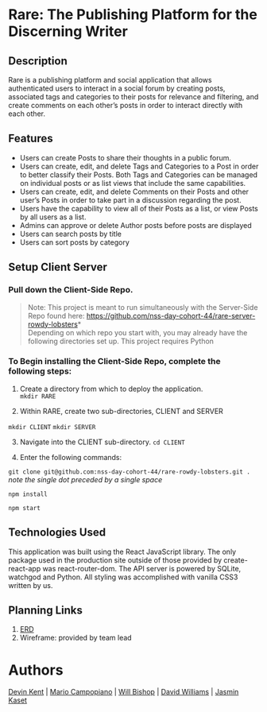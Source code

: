 # Rare: The Publishing Platform for the Discerning Writer

## **Description**
Rare is a publishing platform and social application that allows authenticated users to interact in a social forum by creating posts, associated tags and categories to their posts for relevance and filtering, and create comments on each other’s posts in order to interact directly with each other.
 
 
## **Features**
* Users can create Posts to share their thoughts in a public forum.
* Users can create, edit, and delete Tags and Categories to a Post in order to better classify their Posts. Both Tags and Categories can be managed on individual posts or as list views that include the same capabilities.
* Users can create, edit, and delete Comments on their Posts and other user’s Posts in order to take part in a discussion regarding the post.
* Users have the capability to view all of their Posts as a list, or view Posts by all users as a list.
* Admins can approve or delete Author posts before posts are displayed
* Users can search posts by title 
* Users can sort posts by category

## **Setup Client Server**
 
### Pull down the Client-Side Repo. 
 
>Note: This project is meant to run simultaneously with the Server-Side Repo found here: https://github.com/nss-day-cohort-44/rare-server-rowdy-lobsters*  
>Depending on which repo you start with, you may already have the following directories set up. 
>This project requires Python
 
### To Begin installing the Client-Side Repo, complete the following steps: 
 
1. Create a directory from which to deploy the application. 	
```mkdir RARE```
 
2. Within RARE, create two sub-directories, CLIENT and SERVER 

```mkdir CLIENT```
```mkdir SERVER```

3.   Navigate into the CLIENT sub-directory. 
```cd CLIENT```

4.   Enter the following commands: 

```git clone git@github.com:nss-day-cohort-44/rare-rowdy-lobsters.git .```        _note the single dot preceded by a single space_
		
```npm install``` 
 
```npm start```
 
## **Technologies Used**
This application was built using the React JavaScript library. The only package used in the production site outside of those provided by create-react-app was react-router-dom.
The API server is powered by SQLite, watchgod and Python.
All styling was accomplished with vanilla CSS3 written by us.

## Planning Links
1. [ERD](https://dbdiagram.io/d/5f885a013a78976d7b77cb74)
1. Wireframe: provided by team lead

# Authors
[Devin Kent](https://github.com/dalamcd) |
[Mario Campopiano](https://github.com/mcampopiano) |
[Will Bishop](https://github.com/billwishop) |
[David Williams](https://github.com/dwilliams91) |
[Jasmin Kaset](https://github.com/jkaset)

